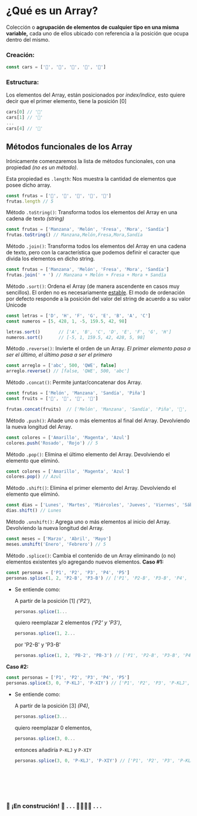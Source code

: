 # ¿Qué es un Array? 
Colección o **agrupación de elementos de cualquier tipo en una misma variable,** cada uno de ellos ubicado con referencia a la posición que ocupa dentro del mismo. <br>
### Creación:
```js
const cars = ['🚗', '🚓', '🚕', '🚐', '🚛']
```
### Estructura:
Los elementos del Array, están posicionados por *index/índice,* esto quiere decir que el primer elemento, tiene la posición [0]
```js
cars[0] // '🚗'
cars[1] // '🚓'
...
cars[4] // '🚛'
```

## Métodos funcionales de los Array

Irónicamente comenzaremos la lista de métodos funcionales, con una propiedad *(no es un método)*. <br>

Esta propiedad es `.length`: Nos muestra la cantidad de elementos que posee dicho array.
```js
const frutas = ['🍎', '🍈', '🍓', '🍇', '🍉']
frutas.length // 5
```

Método `.toString()`: Transforma todos los elementos del Array en una cadena de texto *(string)*
```js
const frutas = ['Manzana', 'Melón', 'Fresa', 'Mora', 'Sandía']
frutas.toString() // Manzana,Melón,Fresa,Mora,Sandía
```

Método `.join()`: Transforma todos los elementos del Array en una cadena de texto, pero con la característica que podemos definir el caracter que divida los elementos en dicho string.
```js
const frutas = ['Manzana', 'Melón', 'Fresa', 'Mora', 'Sandía']
frutas.join(' + ') // Manzana + Melón + Fresa + Mora + Sandía
```

Método `.sort()`: Ordena el Array (de manera ascendente en casos muy sencillos). El orden no es necesariamente [estable](https://en.wikipedia.org/wiki/Sorting_algorithm#Stability). El modo de ordenación por defecto responde a la posición del valor del string de acuerdo a su valor Unicode
```js
const letras = ['D', 'H', 'F', 'G', 'E', 'B', 'A', 'C']
const numeros = [5, 428, 1, -5, 159.5, 42, 98]

letras.sort()       // ['A', 'B', 'C', 'D', 'E', 'F', 'G', 'H']
numeros.sort()      // [-5, 1, 159.5, 42, 428, 5, 98]
```

Método `.reverse()`: Invierte el orden de un Array. *El primer elemento pasa a ser el último, el último pasa a ser el primero*
```js
const arreglo = ['abc', 500, 'QWE', false]
arreglo.reverse() // [false, 'QWE', 500, 'abc']
```

Método `.concat()`: Permite juntar/concatenar dos Array.
```js
const frutas = ['Melón', 'Manzana', 'Sandía', 'Piña']
const fruits = ['🍈', '🍎', '🍉', '🍍']

frutas.concat(fruits)  // ['Melón', 'Manzana', 'Sandía', 'Piña', '🍈', '🍎', '🍉', '🍍']
```

Método `.push()`: Añade uno o más elementos al final del Array. Devolviendo la nueva longitud del Array.
```js
const colores = ['Amarillo', 'Magenta', 'Azul']
colores.push('Rosado', 'Rojo') // 5
```

Método `.pop()`: Elimina el último elemento del Array. Devolviendo el elemento que eliminó.
```js
const colores = ['Amarillo', 'Magenta', 'Azul']
colores.pop() // Azul
```

Método `.shift()`: Elimina el primer elemento del Array. Devolviendo el elemento que eliminó.
```js
const dias = ['Lunes', 'Martes', 'Miércoles', 'Jueves', 'Viernes', 'Sábado', 'Domingo']
dias.shift() // Lunes
```

Método `.unshift()`: Agrega uno o más elementos al inicio del Array. Devolviendo la nueva longitud del Array.
```js
const meses = ['Marzo', 'Abril', 'Mayo']
meses.unshift('Enero', 'Febrero') // 5
```

Método `.splice()`: Cambia el contenido de un Array eliminando (o no) elementos existentes y/o agregando nuevos elementos.
**Caso #1:**
```js
const personas = ['P1', 'P2', 'P3', 'P4', 'P5']
personas.splice(1, 2, 'P2-B', 'P3-B') // ['P1', 'P2-B', 'P3-B', 'P4', 'P5']
```
- Se entiende como: <br>

    A partir de la posición [1] *('P2')*,
    ```js
    personas.splice(1... 
    ```
    quiero reemplazar 2 elementos *('P2' y 'P3')*,
    ```js
    personas.splice(1, 2...
    ```
    por 'P2-B' y 'P3-B'
    ```js
    personas.splice(1, 2, 'PB-2', 'PB-3') // ['P1', 'P2-B', 'P3-B', 'P4', 'P5']
    ```
    
**Caso #2:**
```js
const personas = ['P1', 'P2', 'P3', 'P4', 'P5']
personas.splice(3, 0, 'P-KLJ', 'P-XIY') // ['P1', 'P2', 'P3', 'P-KLJ', 'P-XIY', 'P4', 'P5']
```
- Se entiende como: <br>

  A partir de la posición [3] *(P4)*,
  ```js
  personas.splice(3...
  ```
  quiero reemplazar 0 elementos,
  ```js
  personas.splice(3, 0...
  ```
  entonces añadiría `P-KLJ` y `P-XIY`
  ```js
  personas.splice(3, 0, 'P-KLJ', 'P-XIY') // ['P1', 'P2', 'P3', 'P-KLJ', 'P-XIY', 'P4', 'P5']
  ```


<br><br>
<br><br>
### 🚧 **¡En construción!** 🚧 . . . 👷🏻‍♀️🔨 . . .
